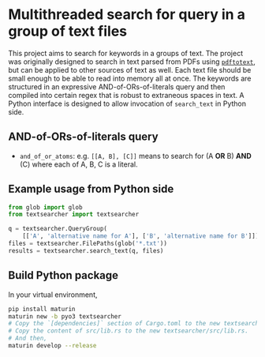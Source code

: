 # Multithreaded search for query in a group of text files

This project aims to search for keywords in a groups of text.
The project was originally designed to search in text parsed from PDFs using [`pdftotext`](https://www.xpdfreader.com/pdftotext-man.html), but can be applied to other sources of text as well.
Each text file should be small enough to be able to read into memory all at once.
The keywords are structured in an expressive AND-of-ORs-of-literals query and then compiled into certain regex that is robust to extraneous spaces in text.
A Python interface is designed to allow invocation of `search_text` in Python side.

## AND-of-ORs-of-literals query

- `and_of_or_atoms`: e.g. `[[A, B], [C]]` means to search for (A **OR** B) **AND** (C) where each of A, B, C is a literal.

## Example usage from Python side

```python
from glob import glob
from textsearcher import textsearcher

q = textsearcher.QueryGroup(
    [['A', 'alternative name for A'], ['B', 'alternative name for B']])
files = textsearcher.FilePaths(glob('*.txt'))
results = textsearcher.search_text(q, files)
```

## Build Python package

In your virtual environment,

```bash
pip install maturin
maturin new -b pyo3 textsearcher
# Copy the `[dependencies]` section of Cargo.toml to the new textsearcher/Cargo.toml.
# Copy the content of src/lib.rs to the new textsearcher/src/lib.rs.
# And then,
maturin develop --release
```
